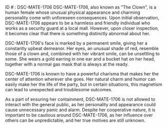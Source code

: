 ID # : DSC-MATE-1706
DSC-MATE-1706, also known as "The Clown", is a human female whose unusual physical appearance and charming personality come with unforeseen consequences. Upon initial observation, DSC-MATE-1706 appears to be a harmless and friendly individual who works as a security guard at a local mall. However, upon closer inspection, it becomes clear that there is something distinctly abnormal about her.

DSC-MATE-1706's face is marked by a permanent smile, giving her a constantly upbeat demeanor. Her eyes, an unusual shade of red, resemble those of a clown and, combined with her vibrant smile, can be unsettling to some. She wears a gold earring in one ear and a bucket hat on her head, together with a normal gas mask that is always at the ready.

DSC-MATE-1706 is known to have a powerful charisma that makes her the center of attention wherever she goes. Her natural charm and humor can easily make her the life of the party, but in certain situations, this magnetism can lead to unexpected and troublesome outcomes.

As a part of ensuring her containment, DSC-MATE-1706 is not allowed to interact with the general public, as her personality and appearance could cause unnecessary panic and alarm. Despite her cooperative nature, it is important to be cautious around DSC-MATE-1706, as her influence over others can be unpredictable, and her true motives are still unknown.